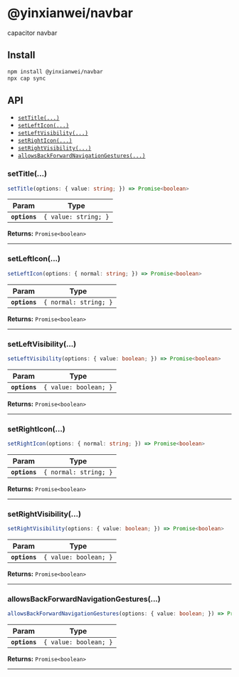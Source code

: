# @yinxianwei/navbar

capacitor navbar

## Install

```bash
npm install @yinxianwei/navbar
npx cap sync
```

## API

<docgen-index>

* [`setTitle(...)`](#settitle)
* [`setLeftIcon(...)`](#setlefticon)
* [`setLeftVisibility(...)`](#setleftvisibility)
* [`setRightIcon(...)`](#setrighticon)
* [`setRightVisibility(...)`](#setrightvisibility)
* [`allowsBackForwardNavigationGestures(...)`](#allowsbackforwardnavigationgestures)

</docgen-index>

<docgen-api>
<!--Update the source file JSDoc comments and rerun docgen to update the docs below-->

### setTitle(...)

```typescript
setTitle(options: { value: string; }) => Promise<boolean>
```

| Param         | Type                            |
| ------------- | ------------------------------- |
| **`options`** | <code>{ value: string; }</code> |

**Returns:** <code>Promise&lt;boolean&gt;</code>

--------------------


### setLeftIcon(...)

```typescript
setLeftIcon(options: { normal: string; }) => Promise<boolean>
```

| Param         | Type                             |
| ------------- | -------------------------------- |
| **`options`** | <code>{ normal: string; }</code> |

**Returns:** <code>Promise&lt;boolean&gt;</code>

--------------------


### setLeftVisibility(...)

```typescript
setLeftVisibility(options: { value: boolean; }) => Promise<boolean>
```

| Param         | Type                             |
| ------------- | -------------------------------- |
| **`options`** | <code>{ value: boolean; }</code> |

**Returns:** <code>Promise&lt;boolean&gt;</code>

--------------------


### setRightIcon(...)

```typescript
setRightIcon(options: { normal: string; }) => Promise<boolean>
```

| Param         | Type                             |
| ------------- | -------------------------------- |
| **`options`** | <code>{ normal: string; }</code> |

**Returns:** <code>Promise&lt;boolean&gt;</code>

--------------------


### setRightVisibility(...)

```typescript
setRightVisibility(options: { value: boolean; }) => Promise<boolean>
```

| Param         | Type                             |
| ------------- | -------------------------------- |
| **`options`** | <code>{ value: boolean; }</code> |

**Returns:** <code>Promise&lt;boolean&gt;</code>

--------------------


### allowsBackForwardNavigationGestures(...)

```typescript
allowsBackForwardNavigationGestures(options: { value: boolean; }) => Promise<boolean>
```

| Param         | Type                             |
| ------------- | -------------------------------- |
| **`options`** | <code>{ value: boolean; }</code> |

**Returns:** <code>Promise&lt;boolean&gt;</code>

--------------------

</docgen-api>
